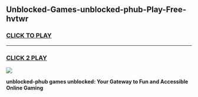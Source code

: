 
## Unblocked-Games-unblocked-phub-Play-Free-hvtwr
<h3>
<a href="https://premium76.site?title=unblocked-phub&ref=10A">CLICK TO PLAY</a></h3>
<hr>

<h3>
<a href="https://premium76.site?title=unblocked-phub&ref=10A">CLICK 2 PLAY</a>
  
</h3>

<a href="https://premium76.site?title=unblocked-phub&ref=10A"><img src="https://clearcache.store/games.png"></a>


**unblocked-phub games unblocked: Your Gateway to Fun and Accessible Online Gaming**
